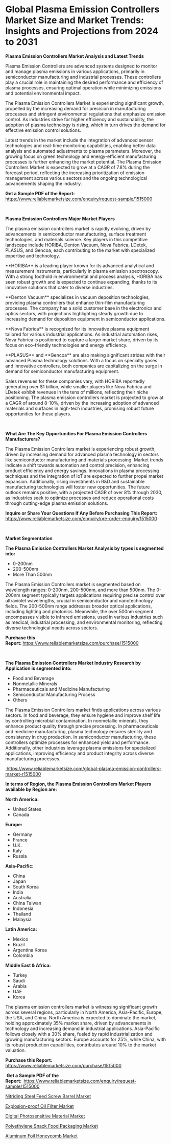 <p><h1>Global Plasma Emission Controllers Market Size and Market Trends: Insights and Projections from 2024 to 2031</h1></p><p><strong>Plasma Emission Controllers Market Analysis and Latest Trends</strong></p>
<p><p>Plasma Emission Controllers are advanced systems designed to monitor and manage plasma emissions in various applications, primarily in semiconductor manufacturing and industrial processes. These controllers play a crucial role in maintaining the desired performance and efficiency of plasma processes, ensuring optimal operation while minimizing emissions and potential environmental impact.</p><p>The Plasma Emission Controllers Market is experiencing significant growth, propelled by the increasing demand for precision in manufacturing processes and stringent environmental regulations that emphasize emission control. As industries strive for higher efficiency and sustainability, the adoption of plasma technology is rising, which in turn drives the demand for effective emission control solutions.</p><p>Latest trends in the market include the integration of advanced sensor technologies and real-time monitoring capabilities, enabling better data analysis and automated adjustments to plasma parameters. Moreover, the growing focus on green technology and energy-efficient manufacturing processes is further enhancing the market potential. The Plasma Emission Controllers Market is expected to grow at a CAGR of 7.8% during the forecast period, reflecting the increasing prioritization of emission management across various sectors and the ongoing technological advancements shaping the industry.</p></p>
<p><strong>Get a Sample PDF of the Report:&nbsp;</strong> <a href="https://www.reliablemarketsize.com/enquiry/request-sample/1515000?utm_campaign=1131&utm_medium=2&utm_source=Github&utm_content=ia&utm_term=27102024&utm_id=plasma-emission-controllers">https://www.reliablemarketsize.com/enquiry/request-sample/1515000</a></p>
<p>&nbsp;</p>
<p><strong>Plasma Emission Controllers Major Market Players</strong></p>
<p><p>The plasma emission controllers market is rapidly evolving, driven by advancements in semiconductor manufacturing, surface treatment technologies, and materials science. Key players in this competitive landscape include HORIBA, Denton Vacuum, Nova Fabrica, LDetek, PLASUS, and Gencoa, each contributing to the market with specialized expertise and technology.</p><p>**HORIBA** is a leading player known for its advanced analytical and measurement instruments, particularly in plasma emission spectroscopy. With a strong foothold in environmental and process analysis, HORIBA has seen robust growth and is expected to continue expanding, thanks to its innovative solutions that cater to diverse industries.</p><p>**Denton Vacuum** specializes in vacuum deposition technologies, providing plasma controllers that enhance thin-film manufacturing processes. The company has a solid customer base in the electronics and optics sectors, with projections highlighting steady growth due to increasing demand for deposition equipment in semiconductor applications.</p><p>**Nova Fabrica** is recognized for its innovative plasma equipment tailored for various industrial applications. As industrial automation rises, Nova Fabrica is positioned to capture a larger market share, driven by its focus on eco-friendly technologies and energy efficiency.</p><p>**PLASUS** and **Gencoa** are also making significant strides with their advanced Plasma technology solutions. With a focus on specialty gases and innovative controllers, both companies are capitalizing on the surge in demand for semiconductor manufacturing equipment.</p><p>Sales revenues for these companies vary, with HORIBA reportedly generating over $1 billion, while smaller players like Nova Fabrica and LDetek exhibit revenues in the tens of millions, reflecting their niche positioning. The plasma emission controllers market is projected to grow at a CAGR of around 8-10%, driven by the increasing adoption of advanced materials and surfaces in high-tech industries, promising robust future opportunities for these players.</p></p>
<p>&nbsp;</p>
<p><strong>What Are The Key Opportunities For Plasma Emission Controllers Manufacturers?</strong></p>
<p><p>The Plasma Emission Controllers market is experiencing robust growth, driven by increasing demand for advanced plasma technology in sectors like semiconductor manufacturing and materials processing. Market trends indicate a shift towards automation and control precision, enhancing product efficiency and energy savings. Innovations in plasma processing techniques and the integration of IoT are expected to further propel market expansion. Additionally, rising investments in R&D and sustainable manufacturing technologies will foster new opportunities. The future outlook remains positive, with a projected CAGR of over 8% through 2030, as industries seek to optimize processes and reduce operational costs through cutting-edge plasma emission solutions.</p></p>
<p><strong>Inquire or Share Your Questions If Any Before Purchasing This Report:</strong> <a href="https://www.reliablemarketsize.com/enquiry/pre-order-enquiry/1515000?utm_campaign=1131&utm_medium=2&utm_source=Github&utm_content=ia&utm_term=27102024&utm_id=plasma-emission-controllers">https://www.reliablemarketsize.com/enquiry/pre-order-enquiry/1515000</a></p>
<p>&nbsp;</p>
<p><strong>Market Segmentation</strong></p>
<p><strong>The Plasma Emission Controllers Market Analysis by types is segmented into:</strong></p>
<p><ul><li>0-200nm</li><li>200-500nm</li><li>More Than 500nm</li></ul></p>
<p><p>The Plasma Emission Controllers market is segmented based on wavelength ranges: 0-200nm, 200-500nm, and more than 500nm. The 0-200nm segment typically targets applications requiring precise control over ultraviolet wavelengths, crucial in semiconductor and nanotechnology fields. The 200-500nm range addresses broader optical applications, including lighting and photonics. Meanwhile, the over 500nm segment encompasses visible to infrared emissions, used in various industries such as medical, industrial processing, and environmental monitoring, reflecting diverse technological needs across sectors.</p></p>
<p><strong>Purchase this Report:&nbsp;</strong><a href="https://www.reliablemarketsize.com/purchase/1515000?utm_campaign=1131&utm_medium=2&utm_source=Github&utm_content=ia&utm_term=27102024&utm_id=plasma-emission-controllers">https://www.reliablemarketsize.com/purchase/1515000</a></p>
<p>&nbsp;</p>
<p><strong>The Plasma Emission Controllers Market Industry Research by Application is segmented into:</strong></p>
<p><ul><li>Food and Beverage</li><li>Nonmetallic Minerals</li><li>Pharmaceuticals and Medicine Manufacturing</li><li>Semiconductor Manufacturing Process</li><li>Others</li></ul></p>
<p><p>The Plasma Emission Controllers market finds applications across various sectors. In food and beverage, they ensure hygiene and improve shelf life by controlling microbial contamination. In nonmetallic minerals, they enhance product quality through precise processing. In pharmaceuticals and medicine manufacturing, plasma technology ensures sterility and consistency in drug production. In semiconductor manufacturing, these controllers optimize processes for enhanced yield and performance. Additionally, other industries leverage plasma emissions for specialized applications, improving efficiency and product integrity across diverse manufacturing processes.</p></p>
<p><a href="https://www.reliablemarketsize.com/global-plasma-emission-controllers-market-r1515000?utm_campaign=1131&utm_medium=2&utm_source=Github&utm_content=ia&utm_term=27102024&utm_id=plasma-emission-controllers">&nbsp;https://www.reliablemarketsize.com/global-plasma-emission-controllers-market-r1515000</a></p>
<p><strong>In terms of Region, the Plasma Emission Controllers Market Players available by Region are:</strong></p>
<p>
    <p> <strong> North America: </strong>
        <ul>
            <li>United States</li>
            <li>Canada</li>
        </ul>
        </p> 
    <p> <strong> Europe: </strong>
        <ul>
            <li>Germany</li>
            <li>France</li>
            <li>U.K.</li>
            <li>Italy</li>
            <li>Russia</li>
        </ul>
        </p> 
    <p> <strong> Asia-Pacific: </strong>
        <ul>
            <li>China</li>
            <li>Japan</li>
            <li>South Korea</li>
            <li>India</li>
            <li>Australia</li>
            <li>China Taiwan</li>
            <li>Indonesia</li>
            <li>Thailand</li>
            <li>Malaysia</li>
        </ul>
        </p> 
    <p> <strong> Latin America: </strong>
        <ul>
            <li>Mexico</li>
            <li>Brazil</li>
            <li>Argentina Korea</li>
            <li>Colombia</li>
        </ul>
        </p> 
    <p> <strong> Middle East & Africa: </strong>
        <ul>
            <li>Turkey</li>
            <li>Saudi</li>
            <li>Arabia</li>
            <li>UAE</li>
            <li>Korea</li>
        </ul>
    </p>
    </p>
<p><p>The plasma emission controllers market is witnessing significant growth across several regions, particularly in North America, Asia-Pacific, Europe, the USA, and China. North America is expected to dominate the market, holding approximately 35% market share, driven by advancements in technology and increasing demand in industrial applications. Asia-Pacific follows closely with a 30% share, fueled by rapid industrialization and growing manufacturing sectors. Europe accounts for 25%, while China, with its robust production capabilities, contributes around 10% to the market valuation.</p></p>
<p><strong>Purchase this Report: </strong><a href="https://www.reliablemarketsize.com/purchase/1515000?utm_campaign=1131&utm_medium=2&utm_source=Github&utm_content=ia&utm_term=27102024&utm_id=plasma-emission-controllers">https://www.reliablemarketsize.com/purchase/1515000</a></p>
<p>&nbsp;<strong>Get a Sample PDF of the Report:&nbsp;&nbsp;</strong><a href="https://www.reliablemarketsize.com/enquiry/request-sample/1515000?utm_campaign=1131&utm_medium=2&utm_source=Github&utm_content=ia&utm_term=27102024&utm_id=plasma-emission-controllers">https://www.reliablemarketsize.com/enquiry/request-sample/1515000</a></p>
<p><strong></strong></p>
<p><p><a href="https://github.com/anselmp21u/Market-Research-Report-List-1/blob/main/nitriding-steel-feed-screw-barrel-market.md?utm_campaign=1131&utm_medium=2&utm_source=Github&utm_content=ia&utm_term=27102024&utm_id=plasma-emission-controllers">Nitriding Steel Feed Screw Barrel Market</a></p><p><a href="https://www.linkedin.com/pulse/explosion-proof-oil-filter-market-segmentation-applications-types-ditcf?utm_campaign=1131&utm_medium=2&utm_source=Github&utm_content=ia&utm_term=27102024&utm_id=plasma-emission-controllers">Explosion-proof Oil Filter Market</a></p><p><a href="https://www.linkedin.com/pulse/digital-photosensitive-material-market-innovations-trends-comprehensive-9losf?utm_campaign=1131&utm_medium=2&utm_source=Github&utm_content=ia&utm_term=27102024&utm_id=plasma-emission-controllers">Digital Photosensitive Material Market</a></p><p><a href="https://github.com/annabelpric84w/Market-Research-Report-List-1/blob/main/polyethylene-snack-food-packaging-market.md?utm_campaign=1131&utm_medium=2&utm_source=Github&utm_content=ia&utm_term=27102024&utm_id=plasma-emission-controllers">Polyethylene Snack Food Packaging Market</a></p><p><a href="https://www.linkedin.com/pulse/key-drivers-aluminum-foil-honeycomb-market-trends-future-outlook-hidof?utm_campaign=1131&utm_medium=2&utm_source=Github&utm_content=ia&utm_term=27102024&utm_id=plasma-emission-controllers">Aluminum Foil Honeycomb Market</a></p></p>